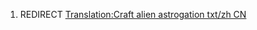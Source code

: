 1.  REDIRECT [Translation:Craft alien astrogation txt/zh
    CN](Translation:Craft_alien_astrogation_txt/zh_CN "wikilink")